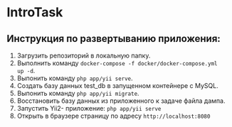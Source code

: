 # IntroTask

## Инструкция по развертыванию приложения:

1) Загрузить репозиторий в локальную папку.
2) Выполнить команду <code>docker-compose -f docker/docker-compose.yml up -d</code>.
3) Выпонить команду <code>php app/yii serve</code>.
4) Создать базу данных test_db в запущенном контейнере с MySQL.
5) Выпонить команду <code>php app/yii migrate</code>.
6) Восстановить базу данных из приложенного к задаче файла дампа.
7) Запустить Yii2- приложение: <code>php app/yii serve</code>
8) Открыть в браузере страницу по адресу <code>http://localhost:8080</code>